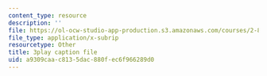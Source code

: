 ```yaml
---
content_type: resource
description: ''
file: https://ol-ocw-studio-app-production.s3.amazonaws.com/courses/2-830j-control-of-manufacturing-processes-sma-6303-spring-2008/a9309caac8135dac880fec6f966289d0_kC2SEiGaqoA.vtt
file_type: application/x-subrip
resourcetype: Other
title: 3play caption file
uid: a9309caa-c813-5dac-880f-ec6f966289d0
---
```

